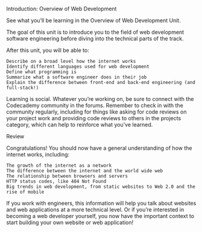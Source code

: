 Introduction: Overview of Web Development

See what you’ll be learning in the Overview of Web Development Unit.

The goal of this unit is to introduce you to the field of web development software engineering before diving into the technical parts of the track.

After this unit, you will be able to:

    Describe on a broad level how the internet works
    Identify different languages used for web development
    Define what programming is
    Summarize what a software engineer does in their job
    Explain the difference between front-end and back-end engineering (and full-stack!)

Learning is social. Whatever you’re working on, be sure to connect with the Codecademy community in the forums. Remember to check in with the community regularly, including for things like asking for code reviews on your project work and providing code reviews to others in the projects category, which can help to reinforce what you’ve learned.


Review

Congratulations! You should now have a general understanding of how the internet works, including:

    The growth of the internet as a network
    The difference between the internet and the world wide web
    The relationship between browsers and servers
    HTTP status codes, like 404 Not Found
    Big trends in web development, from static websites to Web 2.0 and the rise of mobile

If you work with engineers, this information will help you talk about websites and web applications at a more technical level. Or if you’re interested in becoming a web developer yourself, you now have the important context to start building your own website or web application!
